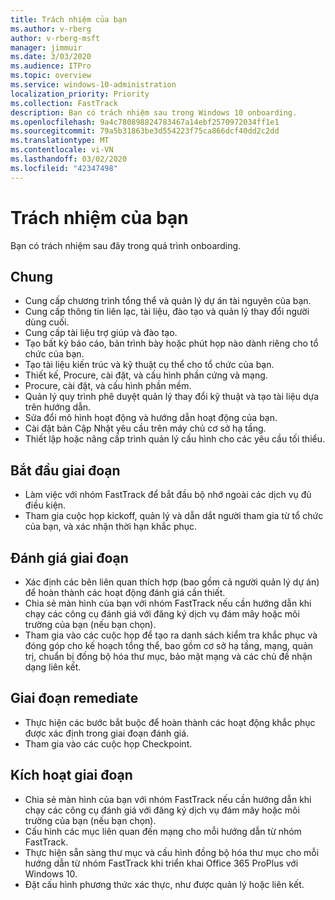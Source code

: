 ```yaml
---
title: Trách nhiệm của bạn
ms.author: v-rberg
author: v-rberg-msft
manager: jimmuir
ms.date: 3/03/2020
ms.audience: ITPro
ms.topic: overview
ms.service: windows-10-administration
localization_priority: Priority
ms.collection: FastTrack
description: Bạn có trách nhiệm sau trong Windows 10 onboarding.
ms.openlocfilehash: 9a4c780898824783467a14ebf2570972034ff1e1
ms.sourcegitcommit: 79a5b31863be3d554223f75ca866dcf40dd2c2dd
ms.translationtype: MT
ms.contentlocale: vi-VN
ms.lasthandoff: 03/02/2020
ms.locfileid: "42347498"
---
```

# <a name="your-responsibilities"></a>Trách nhiệm của bạn

Bạn có trách nhiệm sau đây trong quá trình onboarding.

## <a name="general"></a>Chung

- Cung cấp chương trình tổng thể và quản lý dự án tài nguyên của bạn.
- Cung cấp thông tin liên lạc, tài liệu, đào tạo và quản lý thay đổi người dùng cuối.
- Cung cấp tài liệu trợ giúp và đào tạo.
- Tạo bất kỳ báo cáo, bản trình bày hoặc phút họp nào dành riêng cho tổ chức của bạn.
- Tạo tài liệu kiến trúc và kỹ thuật cụ thể cho tổ chức của bạn.
- Thiết kế, Procure, cài đặt, và cấu hình phần cứng và mạng.
- Procure, cài đặt, và cấu hình phần mềm.
- Quản lý quy trình phê duyệt quản lý thay đổi kỹ thuật và tạo tài liệu dựa trên hướng dẫn.
- Sửa đổi mô hình hoạt động và hướng dẫn hoạt động của bạn.
- Cài đặt bản Cập Nhật yêu cầu trên máy chủ cơ sở hạ tầng.
- Thiết lập hoặc nâng cấp trình quản lý cấu hình cho các yêu cầu tối thiểu.

## <a name="initiate-phase"></a>Bắt đầu giai đoạn

- Làm việc với nhóm FastTrack để bắt đầu bộ nhớ ngoài các dịch vụ đủ điều kiện.
- Tham gia cuộc họp kickoff, quản lý và dẫn dắt người tham gia từ tổ chức của bạn, và xác nhận thời hạn khắc phục.

## <a name="assess-phase"></a>Đánh giá giai đoạn

- Xác định các bên liên quan thích hợp (bao gồm cả người quản lý dự án) để hoàn thành các hoạt động đánh giá cần thiết.
- Chia sẻ màn hình của bạn với nhóm FastTrack nếu cần hướng dẫn khi chạy các công cụ đánh giá với đăng ký dịch vụ đám mây hoặc môi trường của bạn (nếu bạn chọn).
- Tham gia vào các cuộc họp để tạo ra danh sách kiểm tra khắc phục và đóng góp cho kế hoạch tổng thể, bao gồm cơ sở hạ tầng, mạng, quản trị, chuẩn bị đồng bộ hóa thư mục, bảo mật mạng và các chủ đề nhận dạng liên kết.

## <a name="remediate-phase"></a>Giai đoạn remediate

- Thực hiện các bước bắt buộc để hoàn thành các hoạt động khắc phục được xác định trong giai đoạn đánh giá.
- Tham gia vào các cuộc họp Checkpoint.

## <a name="enable-phase"></a>Kích hoạt giai đoạn

- Chia sẻ màn hình của bạn với nhóm FastTrack nếu cần hướng dẫn khi chạy các công cụ đánh giá với đăng ký dịch vụ đám mây hoặc môi trường của bạn (nếu bạn chọn).
- Cấu hình các mục liên quan đến mạng cho mỗi hướng dẫn từ nhóm FastTrack.
- Thực hiện sẵn sàng thư mục và cấu hình đồng bộ hóa thư mục cho mỗi hướng dẫn từ nhóm FastTrack khi triển khai Office 365 ProPlus với Windows 10.
- Đặt cấu hình phương thức xác thực, như được quản lý hoặc liên kết.







  

  

 